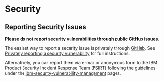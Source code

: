 # Security

## Reporting Security Issues

**Please do not report security vulnerabilities through public GitHub issues.**

The easiest way to report a security issue is privately through [GitHub](https://github.com/IBM/opentalaria/security/advisories/new).
See [Privately reporting a security vulnerability](https://docs.github.com/en/code-security/security-advisories/guidance-on-reporting-and-writing/privately-reporting-a-security-vulnerability) for full instructions.

Alternatively, you can report them via e-mail or anonymous form to the IBM Product Security Incident Response Team (PSIRT) following the guidelines under the [ibm-security-vulnerability-management](https://www.ibm.com/support/pages/ibm-security-vulnerability-management) pages.
